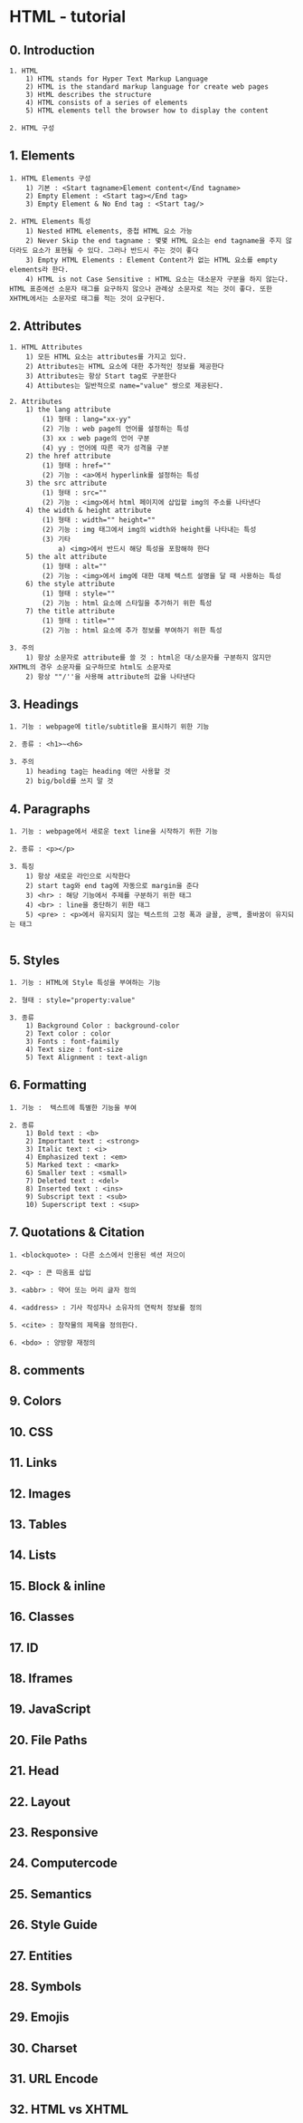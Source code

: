 # HTML - tutorial

## 0. Introduction

```
1. HTML
	1) HTML stands for Hyper Text Markup Language
	2) HTML is the standard markup language for create web pages
	3) HtML describes the structure
	4) HTML consists of a series of elements
	5) HTML elements tell the browser how to display the content

2. HTML 구성
```



## 1. Elements

```
1. HTML Elements 구성
	1) 기본 : <Start tagname>Element content</End tagname>
	2) Empty Element : <Start tag></End tag>
	3) Empty Element & No End tag : <Start tag/>
	
2. HTML Elements 특성
	1) Nested HTML elements, 중첩 HTML 요소 가능
	2) Never Skip the end tagname : 몇몇 HTML 요소는 end tagname을 주지 않더라도 요소가 표현될 수 있다. 그러나 반드시 주는 것이 좋다
	3) Empty HTML Elements : Element Content가 없는 HTML 요소를 empty elements라 한다.
	4) HTML is not Case Sensitive : HTML 요소는 대소문자 구분을 하지 않는다. HTML 표준에선 소문자 태그를 요구하지 않으나 관례상 소문자로 적는 것이 좋다. 또한 XHTML에서는 소문자로 태그를 적는 것이 요구된다.
```

## 2. Attributes

```
1. HTML Attributes
	1) 모든 HTML 요소는 attributes를 가지고 있다.
	2) Attributes는 HTML 요소에 대한 추가적인 정보를 제공한다
	3) Attributes는 항상 Start tag로 구분한다
	4) Attibutes는 일반적으로 name="value" 쌍으로 제공된다.

2. Attributes
	1) the lang attribute
		(1) 형태 : lang="xx-yy"
		(2) 기능 : web page의 언어를 설정하는 특성
		(3) xx : web page의 언어 구분
		(4) yy : 언어에 따른 국가 성격을 구분
	2) the href attribute
		(1) 형태 : href=""
		(2) 기능 : <a>에서 hyperlink를 설정하는 특성
	3) the src attribute
    	(1) 형태 : src=""
    	(2) 기능 : <img>에서 html 페이지에 삽입할 img의 주소를 나타낸다
	4) the width & height attribute
		(1) 형태 : width="" height=""
		(2) 기능 : img 태그에서 img의 width와 height를 나타내는 특성 
		(3) 기타
			a) <img>에서 반드시 해당 특성을 포함해햐 한다
	5) the alt attribute
		(1) 형태 : alt=""
		(2) 기능 : <img>에서 img에 대한 대체 텍스트 설명을 달 때 사용하는 특성
	6) the style attribute
    	(1) 형태 : style=""
    	(2) 기능 : html 요소에 스타일을 추가하기 위한 특성
	7) the title attribute
		(1) 형태 : title=""
		(2) 기능 : html 요소에 추가 정보를 부여하기 위한 특성
		
3. 주의
	1) 항상 소문자로 attribute를 쓸 것 : html은 대/소문자를 구분하지 않지만 XHTML의 경우 소문자를 요구하므로 html도 소문자로 
	2) 항상 ""/''을 사용해 attribute의 값을 나타낸다
```

## 3. Headings

```
1. 기능 : webpage에 title/subtitle을 표시하기 위한 기능

2. 종류 : <h1>~<h6>

3. 주의
	1) heading tag는 heading 에만 사용할 것
	2) big/bold를 쓰지 말 것
```

## 4. Paragraphs

```
1. 기능 : webpage에서 새로운 text line을 시작하기 위한 기능

2. 종류 : <p></p>

3. 특징
	1) 항상 새로운 라인으로 시작한다
	2) start tag와 end tag에 자동으로 margin을 준다
	3) <hr> : 해당 기능에서 주제를 구분하기 위한 태그
	4) <br> : line을 중단하기 위한 태그
	5) <pre> : <p>에서 유지되지 않는 텍스트의 고정 폭과 글꼴, 공백, 줄바꿈이 유지되는 태그 
	
```

## 5. Styles

```
1. 기능 : HTML에 Style 특성을 부여하는 기능

2. 형태 : style="property:value"

3. 종류
	1) Background Color : background-color
	2) Text color : color
	3) Fonts : font-faimily
	4) Text size : font-size
	5) Text Alignment : text-align

```

## 6. Formatting

```
1. 기능 :  텍스트에 특별한 기능을 부여

2. 종류
	1) Bold text : <b>
	2) Important text : <strong>
	3) Italic text : <i>
	4) Emphasized text : <em>
	5) Marked text : <mark>
	6) Smaller text : <small>
	7) Deleted text : <del>
	8) Inserted text : <ins>
	9) Subscript text : <sub>
	10) Superscript text : <sup>
```

## 7. Quotations & Citation

```
1. <blockquote> : 다른 소스에서 인용된 섹션 저으이

2. <q> : 큰 따옴표 삽입 

3. <abbr> : 약어 또는 머리 글자 정의

4. <address> : 기사 작성자나 소유자의 연락처 정보를 정의

5. <cite> : 창작물의 제목을 정의한다.

6. <bdo> : 양방향 재정의

```



## 8. comments

## 9. Colors

## 10. CSS

## 11. Links

## 12. Images

## 13. Tables

## 14. Lists

## 15. Block & inline

## 16. Classes

## 17. ID

## 18. Iframes

## 19. JavaScript

## 20. File Paths

## 21. Head

## 22. Layout

## 23. Responsive

## 24. Computercode

## 25. Semantics

## 26. Style Guide

## 27. Entities

## 28. Symbols

## 29. Emojis

## 30. Charset

## 31. URL Encode

## 32. HTML vs XHTML

